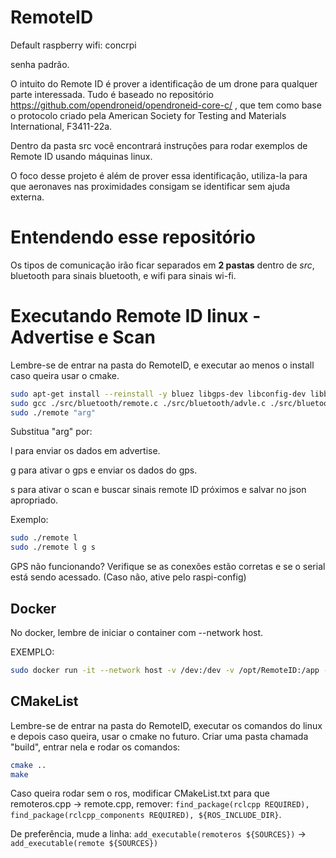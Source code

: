 # RemoteID

Default raspberry wifi: concrpi

senha padrão.

O intuito do Remote ID é prover a identificação de um drone para qualquer parte interessada.
Tudo é baseado no repositório https://github.com/opendroneid/opendroneid-core-c/ , que tem como base o protocolo criado pela American Society for Testing and Materials International, F3411-22a.

Dentro da pasta src você encontrará instruções para rodar exemplos de Remote ID usando máquinas linux.

O foco desse projeto é além de prover essa identificação, utiliza-la para que aeronaves nas proximidades consigam se identificar sem ajuda externa.

# Entendendo esse repositório

Os tipos de comunicação irão ficar separados em **2 pastas** dentro de *src*, bluetooth para sinais bluetooth, e wifi para sinais wi-fi.

# Executando Remote ID linux - Advertise e Scan

Lembre-se de entrar na pasta do RemoteID, e executar ao menos o install caso queira usar o cmake.

```bash
sudo apt-get install --reinstall -y bluez libgps-dev libconfig-dev libbluetooth-dev gpsd
sudo gcc ./src/bluetooth/remote.c ./src/bluetooth/advle.c ./src/bluetooth/scan.c $(pkg-config --libs --cflags bluez libgps libconfig) -lm -pthread -o remote
sudo ./remote "arg"
```

Substitua "arg" por:

l para enviar os dados em advertise.

g para ativar o gps e enviar os dados do gps.

s para ativar o scan e buscar sinais remote ID próximos e salvar no json apropriado.

Exemplo: 

```bash
sudo ./remote l
sudo ./remote l g s
```

GPS não funcionando? Verifique se as conexões estão corretas e se o serial está sendo acessado. (Caso não, ative pelo raspi-config)

## Docker

No docker, lembre de iniciar o container com --network host.

EXEMPLO: 

```bash 
sudo docker run -it --network host -v /dev:/dev -v /opt/RemoteID:/app -p 8000-8050:8000-8050 sua/imagem:docker
```

## CMakeList

Lembre-se de entrar na pasta do RemoteID, executar os comandos do linux e depois caso queira, usar o cmake no futuro.
Criar uma pasta chamada "build", entrar nela e rodar os comandos:

```bash
cmake ..
make
```
Caso queira rodar sem o ros, modificar CMakeList.txt para que remoteros.cpp -> remote.cpp, remover: ```find_package(rclcpp REQUIRED), find_package(rclcpp_components REQUIRED), ${ROS_INCLUDE_DIR}```.

De preferência, mude a linha: ```add_executable(remoteros ${SOURCES})``` -> ```add_executable(remote ${SOURCES})```

